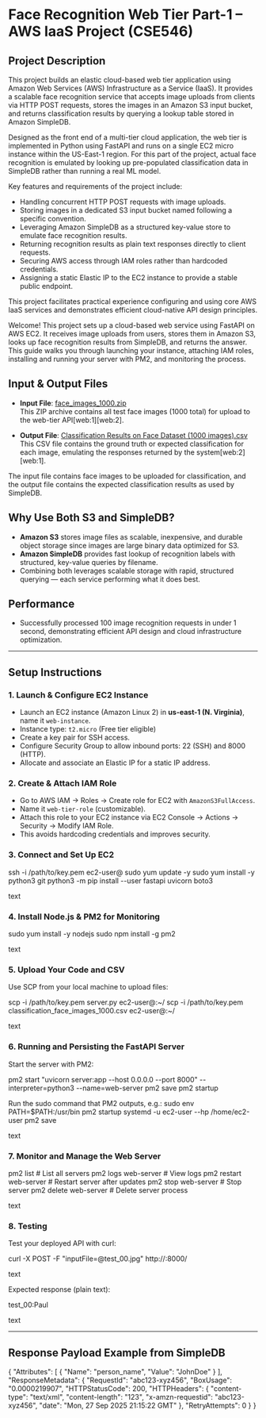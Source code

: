 # Face Recognition Web Tier Part-1 – AWS IaaS Project (CSE546)

## Project Description

This project builds an elastic cloud-based web tier application using Amazon Web Services (AWS) Infrastructure as a Service (IaaS). It provides a scalable face recognition service that accepts image uploads from clients via HTTP POST requests, stores the images in an Amazon S3 input bucket, and returns classification results by querying a lookup table stored in Amazon SimpleDB.

Designed as the front end of a multi-tier cloud application, the web tier is implemented in Python using FastAPI and runs on a single EC2 micro instance within the US-East-1 region. For this part of the project, actual face recognition is emulated by looking up pre-populated classification data in SimpleDB rather than running a real ML model.

Key features and requirements of the project include:

- Handling concurrent HTTP POST requests with image uploads.
- Storing images in a dedicated S3 input bucket named following a specific convention.
- Leveraging Amazon SimpleDB as a structured key-value store to emulate face recognition results.
- Returning recognition results as plain text responses directly to client requests.
- Securing AWS access through IAM roles rather than hardcoded credentials.
- Assigning a static Elastic IP to the EC2 instance to provide a stable public endpoint.

This project facilitates practical experience configuring and using core AWS IaaS services and demonstrates efficient cloud-native API design principles.


Welcome! This project sets up a cloud-based web service using FastAPI on AWS EC2. It receives image uploads from users, stores them in Amazon S3, looks up face recognition results from SimpleDB, and returns the answer. This guide walks you through launching your instance, attaching IAM roles, installing and running your server with PM2, and monitoring the process.

## Input & Output Files

- **Input File**: [face_images_1000.zip](https://github.com/CSE546-Cloud-Computing/CSE546-SPRING-2025/blob/datasets/face_images_1000.zip)  
  This ZIP archive contains all test face images (1000 total) for upload to the web-tier API[web:1][web:2].

- **Output File**: [Classification Results on Face Dataset (1000 images).csv](https://github.com/CSE546-Cloud-Computing/CSE546-SPRING-2025/blob/datasets/Classification%20Results%20on%20Face%20Dataset%20(1000%20images).csv)  
  This CSV file contains the ground truth or expected classification for each image, emulating the responses returned by the system[web:2][web:1].

The input file contains face images to be uploaded for classification, and the output file contains the expected classification results as used by SimpleDB.

## Why Use Both S3 and SimpleDB?

- **Amazon S3** stores image files as scalable, inexpensive, and durable object storage since images are large binary data optimized for S3.
- **Amazon SimpleDB** provides fast lookup of recognition labels with structured, key-value queries by filename.
- Combining both leverages scalable storage with rapid, structured querying — each service performing what it does best.

## Performance

- Successfully processed 100 image recognition requests in under 1 second, demonstrating efficient API design and cloud infrastructure optimization.

---

## Setup Instructions

### 1. Launch & Configure EC2 Instance

- Launch an EC2 instance (Amazon Linux 2) in **us-east-1 (N. Virginia)**, name it `web-instance`.
- Instance type: `t2.micro` (Free tier eligible)
- Create a key pair for SSH access.
- Configure Security Group to allow inbound ports: 22 (SSH) and 8000 (HTTP).
- Allocate and associate an Elastic IP for a static IP address.

### 2. Create & Attach IAM Role

- Go to AWS IAM → Roles → Create role for EC2 with `AmazonS3FullAccess`.
- Name it `web-tier-role` (customizable).
- Attach this role to your EC2 instance via EC2 Console → Actions → Security → Modify IAM Role.
- This avoids hardcoding credentials and improves security.

### 3. Connect and Set Up EC2

ssh -i /path/to/key.pem ec2-user@<your-elastic-ip>
sudo yum update -y
sudo yum install -y python3 git
python3 -m pip install --user fastapi uvicorn boto3

text

### 4. Install Node.js & PM2 for Monitoring

sudo yum install -y nodejs
sudo npm install -g pm2

text

### 5. Upload Your Code and CSV

Use SCP from your local machine to upload files:

scp -i /path/to/key.pem server.py ec2-user@<your-elastic-ip>:~/
scp -i /path/to/key.pem classification_face_images_1000.csv ec2-user@<your-elastic-ip>:~/

text

### 6. Running and Persisting the FastAPI Server

Start the server with PM2:

pm2 start "uvicorn server:app --host 0.0.0.0 --port 8000" --interpreter=python3 --name=web-server
pm2 save
pm2 startup

Run the sudo command that PM2 outputs, e.g.:
sudo env PATH=$PATH:/usr/bin pm2 startup systemd -u ec2-user --hp /home/ec2-user
pm2 save

text

### 7. Monitor and Manage the Web Server

pm2 list # List all servers
pm2 logs web-server # View logs
pm2 restart web-server # Restart server after updates
pm2 stop web-server # Stop server
pm2 delete web-server # Delete server process

text

### 8. Testing

Test your deployed API with curl:

curl -X POST -F "inputFile=@test_00.jpg" http://<your-elastic-ip>:8000/

text

Expected response (plain text):

test_00:Paul

text

---

## Response Payload Example from SimpleDB

{
"Attributes": [
{
"Name": "person_name",
"Value": "JohnDoe"
}
],
"ResponseMetadata": {
"RequestId": "abc123-xyz456",
"BoxUsage": "0.0000219907",
"HTTPStatusCode": 200,
"HTTPHeaders": {
"content-type": "text/xml",
"content-length": "123",
"x-amzn-requestid": "abc123-xyz456",
"date": "Mon, 27 Sep 2025 21:15:22 GMT"
},
"RetryAttempts": 0
}
}